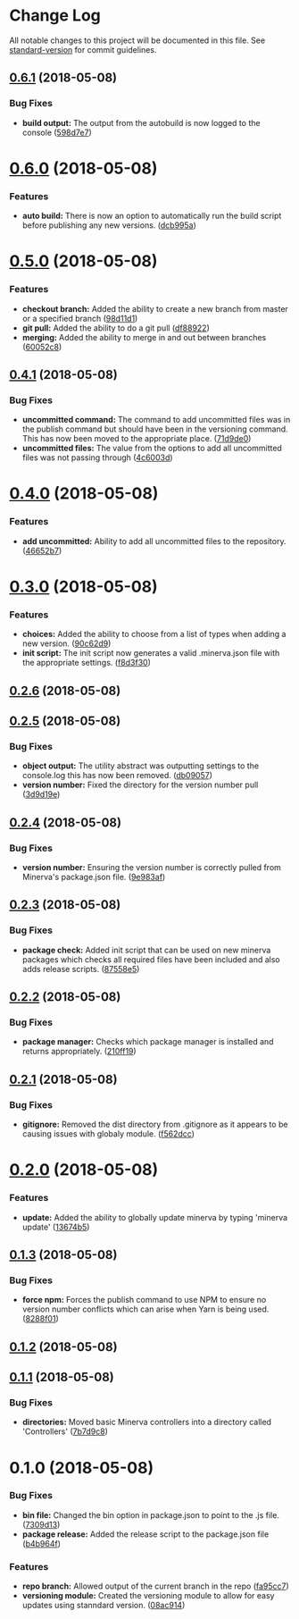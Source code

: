 # Change Log

All notable changes to this project will be documented in this file. See [standard-version](https://github.com/conventional-changelog/standard-version) for commit guidelines.

<a name="0.6.1"></a>
## [0.6.1](https://github.com/sisk-technology-group-ltd/minerva/compare/v0.6.0...v0.6.1) (2018-05-08)


### Bug Fixes

* **build output:** The output from the autobuild is now logged to the console ([598d7e7](https://github.com/sisk-technology-group-ltd/minerva/commit/598d7e7))



<a name="0.6.0"></a>
# [0.6.0](https://github.com/sisk-technology-group-ltd/minerva/compare/v0.5.0...v0.6.0) (2018-05-08)


### Features

* **auto build:** There is now an option to automatically run the build script before publishing any new versions. ([dcb995a](https://github.com/sisk-technology-group-ltd/minerva/commit/dcb995a))



<a name="0.5.0"></a>
# [0.5.0](https://github.com/sisk-technology-group-ltd/minerva/compare/v0.4.1...v0.5.0) (2018-05-08)


### Features

* **checkout branch:** Added the ability to create a new branch from master or a specified branch ([98d11d1](https://github.com/sisk-technology-group-ltd/minerva/commit/98d11d1))
* **git pull:** Added the ability to do a git pull ([df88922](https://github.com/sisk-technology-group-ltd/minerva/commit/df88922))
* **merging:** Added the ability to merge in and out between branches ([60052c8](https://github.com/sisk-technology-group-ltd/minerva/commit/60052c8))



<a name="0.4.1"></a>
## [0.4.1](https://github.com/sisk-technology-group-ltd/minerva/compare/v0.4.0...v0.4.1) (2018-05-08)


### Bug Fixes

* **uncommitted command:** The command to add uncommitted files was in the publish command but should have been in the versioning command. This has now been moved to the appropriate place. ([71d9de0](https://github.com/sisk-technology-group-ltd/minerva/commit/71d9de0))
* **uncommitted files:** The value from the options to add all uncommitted files was not passing through ([4c6003d](https://github.com/sisk-technology-group-ltd/minerva/commit/4c6003d))



<a name="0.4.0"></a>
# [0.4.0](https://github.com/sisk-technology-group-ltd/minerva/compare/v0.3.0...v0.4.0) (2018-05-08)


### Features

* **add uncommitted:** Ability to add all uncommitted files to the repository. ([46652b7](https://github.com/sisk-technology-group-ltd/minerva/commit/46652b7))



<a name="0.3.0"></a>
# [0.3.0](https://github.com/sisk-technology-group-ltd/minerva/compare/v0.2.6...v0.3.0) (2018-05-08)


### Features

* **choices:** Added the ability to choose from a list of types when adding a new version. ([90c62d9](https://github.com/sisk-technology-group-ltd/minerva/commit/90c62d9))
* **init script:** The init script now generates a valid .minerva.json file with the appropriate settings. ([f8d3f30](https://github.com/sisk-technology-group-ltd/minerva/commit/f8d3f30))



<a name="0.2.6"></a>
## [0.2.6](https://github.com/sisk-technology-group-ltd/minerva/compare/v0.2.5...v0.2.6) (2018-05-08)



<a name="0.2.5"></a>
## [0.2.5](https://github.com/sisk-technology-group-ltd/minerva/compare/v0.2.4...v0.2.5) (2018-05-08)


### Bug Fixes

* **object output:** The utility abstract was outputting settings to the console.log this has now been removed. ([db09057](https://github.com/sisk-technology-group-ltd/minerva/commit/db09057))
* **version number:** Fixed the directory for the version number pull ([3d9d19e](https://github.com/sisk-technology-group-ltd/minerva/commit/3d9d19e))



<a name="0.2.4"></a>
## [0.2.4](https://github.com/sisk-technology-group-ltd/minerva/compare/v0.2.3...v0.2.4) (2018-05-08)


### Bug Fixes

* **version number:** Ensuring the version number is correctly pulled from Minerva's package.json file. ([9e983af](https://github.com/sisk-technology-group-ltd/minerva/commit/9e983af))



<a name="0.2.3"></a>
## [0.2.3](https://github.com/sisk-technology-group-ltd/minerva/compare/v0.2.2...v0.2.3) (2018-05-08)


### Bug Fixes

* **package check:** Added init script that can be used on new minerva packages which checks all required files have been included and also adds release scripts. ([87558e5](https://github.com/sisk-technology-group-ltd/minerva/commit/87558e5))



<a name="0.2.2"></a>
## [0.2.2](https://github.com/sisk-technology-group-ltd/minerva/compare/v0.2.1...v0.2.2) (2018-05-08)


### Bug Fixes

* **package manager:** Checks which package manager is installed and returns appropriately. ([210ff19](https://github.com/sisk-technology-group-ltd/minerva/commit/210ff19))



<a name="0.2.1"></a>
## [0.2.1](https://github.com/sisk-technology-group-ltd/minerva/compare/v0.2.0...v0.2.1) (2018-05-08)


### Bug Fixes

* **gitignore:** Removed the dist directory from .gitignore as it appears to be causing issues with globaly module. ([f562dcc](https://github.com/sisk-technology-group-ltd/minerva/commit/f562dcc))



<a name="0.2.0"></a>
# [0.2.0](https://github.com/sisk-technology-group-ltd/minerva/compare/v0.1.3...v0.2.0) (2018-05-08)


### Features

* **update:** Added the ability to globally update minerva by typing 'minerva update' ([13674b5](https://github.com/sisk-technology-group-ltd/minerva/commit/13674b5))



<a name="0.1.3"></a>
## [0.1.3](https://github.com/sisk-technology-group-ltd/minerva/compare/v0.1.2...v0.1.3) (2018-05-08)


### Bug Fixes

* **force npm:** Forces the publish command to use NPM to ensure no version number conflicts which can arise when Yarn is being used. ([8288f01](https://github.com/sisk-technology-group-ltd/minerva/commit/8288f01))



<a name="0.1.2"></a>
## [0.1.2](https://github.com/sisk-technology-group-ltd/minerva/compare/v0.1.1...v0.1.2) (2018-05-08)



<a name="0.1.1"></a>
## [0.1.1](https://github.com/sisk-technology-group-ltd/minerva/compare/v0.1.0...v0.1.1) (2018-05-08)


### Bug Fixes

* **directories:** Moved basic Minerva controllers into a directory called 'Controllers' ([7b7d9c8](https://github.com/sisk-technology-group-ltd/minerva/commit/7b7d9c8))



<a name="0.1.0"></a>
# 0.1.0 (2018-05-08)


### Bug Fixes

* **bin file:** Changed the bin option in package.json to point to the .js file. ([7309d13](https://github.com/sisk-technology-group-ltd/minerva/commit/7309d13))
* **package release:** Added the release script to the package.json file ([b4b964f](https://github.com/sisk-technology-group-ltd/minerva/commit/b4b964f))


### Features

* **repo branch:** Allowed output of the current branch in the repo ([fa95cc7](https://github.com/sisk-technology-group-ltd/minerva/commit/fa95cc7))
* **versioning module:** Created the versioning module to allow for easy updates using stanndard version. ([08ac914](https://github.com/sisk-technology-group-ltd/minerva/commit/08ac914))
